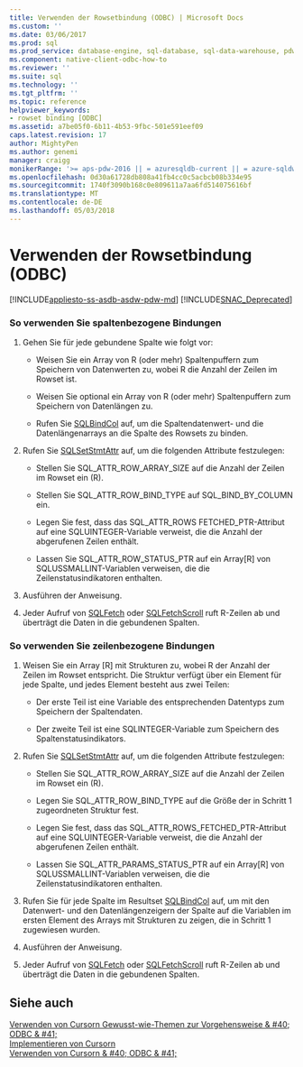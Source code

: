 ```yaml
---
title: Verwenden der Rowsetbindung (ODBC) | Microsoft Docs
ms.custom: ''
ms.date: 03/06/2017
ms.prod: sql
ms.prod_service: database-engine, sql-database, sql-data-warehouse, pdw
ms.component: native-client-odbc-how-to
ms.reviewer: ''
ms.suite: sql
ms.technology: ''
ms.tgt_pltfrm: ''
ms.topic: reference
helpviewer_keywords:
- rowset binding [ODBC]
ms.assetid: a7be05f0-6b11-4b53-9fbc-501e591eef09
caps.latest.revision: 17
author: MightyPen
ms.author: genemi
manager: craigg
monikerRange: '>= aps-pdw-2016 || = azuresqldb-current || = azure-sqldw-latest || >= sql-server-2016 || = sqlallproducts-allversions'
ms.openlocfilehash: 0d30a61728db808a41fb4cc0c5acbcb08b334e95
ms.sourcegitcommit: 1740f3090b168c0e809611a7aa6fd514075616bf
ms.translationtype: MT
ms.contentlocale: de-DE
ms.lasthandoff: 05/03/2018
---
```

# <a name="use-rowset-binding-odbc"></a>Verwenden der Rowsetbindung (ODBC)
[!INCLUDE[appliesto-ss-asdb-asdw-pdw-md](../../../includes/appliesto-ss-asdb-asdw-pdw-md.md)]
[!INCLUDE[SNAC_Deprecated](../../../includes/snac-deprecated.md)]

    
### <a name="to-use-column-wise-binding"></a>So verwenden Sie spaltenbezogene Bindungen  
  
1.  Gehen Sie für jede gebundene Spalte wie folgt vor:  
  
    -   Weisen Sie ein Array von R (oder mehr) Spaltenpuffern zum Speichern von Datenwerten zu, wobei R die Anzahl der Zeilen im Rowset ist.  
  
    -   Weisen Sie optional ein Array von R (oder mehr) Spaltenpuffern zum Speichern von Datenlängen zu.  
  
    -   Rufen Sie [SQLBindCol](../../../relational-databases/native-client-odbc-api/sqlbindcol.md) auf, um die Spaltendatenwert- und die Datenlängenarrays an die Spalte des Rowsets zu binden.  
  
2.  Rufen Sie [SQLSetStmtAttr](../../../relational-databases/native-client-odbc-api/sqlsetstmtattr.md) auf, um die folgenden Attribute festzulegen:  
  
    -   Stellen Sie SQL_ATTR_ROW_ARRAY_SIZE auf die Anzahl der Zeilen im Rowset ein (R).  
  
    -   Stellen Sie SQL_ATTR_ROW_BIND_TYPE auf SQL_BIND_BY_COLUMN ein.  
  
    -   Legen Sie fest, dass das SQL_ATTR_ROWS FETCHED_PTR-Attribut auf eine SQLUINTEGER-Variable verweist, die die Anzahl der abgerufenen Zeilen enthält.  
  
    -   Lassen Sie SQL_ATTR_ROW_STATUS_PTR auf ein Array[R] von SQLUSSMALLINT-Variablen verweisen, die die Zeilenstatusindikatoren enthalten.  
  
3.  Ausführen der Anweisung.  
  
4.  Jeder Aufruf von [SQLFetch](http://go.microsoft.com/fwlink/?LinkId=58401) oder [SQLFetchScroll](../../../relational-databases/native-client-odbc-api/sqlfetchscroll.md) ruft R-Zeilen ab und überträgt die Daten in die gebundenen Spalten.  
  
### <a name="to-use-row-wise-binding"></a>So verwenden Sie zeilenbezogene Bindungen  
  
1.  Weisen Sie ein Array [R] mit Strukturen zu, wobei R der Anzahl der Zeilen im Rowset entspricht. Die Struktur verfügt über ein Element für jede Spalte, und jedes Element besteht aus zwei Teilen:  
  
    -   Der erste Teil ist eine Variable des entsprechenden Datentyps zum Speichern der Spaltendaten.  
  
    -   Der zweite Teil ist eine SQLINTEGER-Variable zum Speichern des Spaltenstatusindikators.  
  
2.  Rufen Sie [SQLSetStmtAttr](../../../relational-databases/native-client-odbc-api/sqlsetstmtattr.md) auf, um die folgenden Attribute festzulegen:  
  
    -   Stellen Sie SQL_ATTR_ROW_ARRAY_SIZE auf die Anzahl der Zeilen im Rowset ein (R).  
  
    -   Legen Sie SQL_ATTR_ROW_BIND_TYPE auf die Größe der in Schritt 1 zugeordneten Struktur fest.  
  
    -   Legen Sie fest, dass das SQL_ATTR_ROWS_FETCHED_PTR-Attribut auf eine SQLUINTEGER-Variable verweist, die die Anzahl der abgerufenen Zeilen enthält.  
  
    -   Lassen Sie SQL_ATTR_PARAMS_STATUS_PTR auf ein Array[R] von SQLUSSMALLINT-Variablen verweisen, die die Zeilenstatusindikatoren enthalten.  
  
3.  Rufen Sie für jede Spalte im Resultset [SQLBindCol](../../../relational-databases/native-client-odbc-api/sqlbindcol.md) auf, um mit den Datenwert- und den Datenlängenzeigern der Spalte auf die Variablen im ersten Element des Arrays mit Strukturen zu zeigen, die in Schritt 1 zugewiesen wurden.  
  
4.  Ausführen der Anweisung.  
  
5.  Jeder Aufruf von [SQLFetch](http://go.microsoft.com/fwlink/?LinkId=58401) oder [SQLFetchScroll](../../../relational-databases/native-client-odbc-api/sqlfetchscroll.md) ruft R-Zeilen ab und überträgt die Daten in die gebundenen Spalten.  
  
## <a name="see-also"></a>Siehe auch  
 [Verwenden von Cursorn Gewusst-wie-Themen zur Vorgehensweise & #40; ODBC & #41;](../../../relational-databases/native-client-odbc-how-to/cursors/using-cursors-how-to-topics-odbc.md)   
 [Implementieren von Cursorn](../../../relational-databases/native-client-odbc-cursors/implementation/how-cursors-are-implemented.md)   
 [Verwenden von Cursorn & #40; ODBC & #41;](../../../relational-databases/native-client-odbc-how-to/cursors/use-cursors-odbc.md)  
  
  
